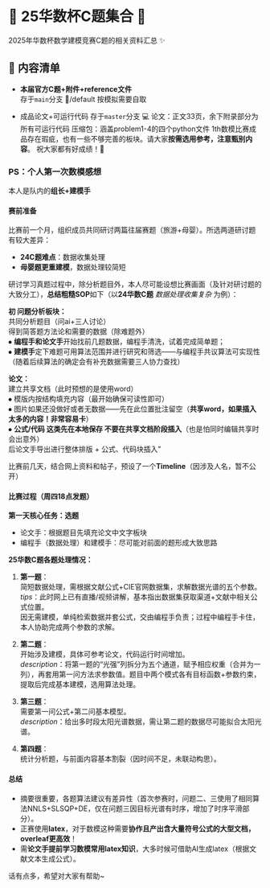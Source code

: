 # 🌸 25华数杯C题集合 🌸

2025年华数杯数学建模竞赛C题的相关资料汇总 ✨

## 📂 内容清单
- **本届官方C题+附件+reference文件**  
   存于`main`分支 📝/default
   按模拟需要自取
  
- 成品论文+可运行代码
   存于`master`分支 💻
   论文：正文33页，余下附录部分为所有可运行代码
   压缩包：涵盖problem1-4的四个python文件
   1th数模比赛成品存在瑕疵，也有一些不够完善的板块。请大家**按需选用参考，注意甄别内容**。
祝大家都有好成绩！💪


### PS：个人第一次数模感想

本人是队内的**组长+建模手**  


#### 赛前准备  
比赛前一个月，组织成员共同研讨两篇往届赛题（旅游+母婴）。所选两道研讨题有较大差异：  
- **24C题难点**：数据收集处理  
- **母婴题更重建模**，数据处理较简短  


研讨学习真题过程中，除分析题目外，本人尽可能设想比赛画面（及针对研讨题的大致分工），**总结粗糙SOP**如下（以**24华数C题** *数据处理收集复杂* 为例）：  

**初 问题分析板块：**  
共同分析题目（问ai+三人讨论）  
得到简答题方法论和需要的数据（除难题外）  
⦁	**编程手和论文手**开始找前几题数据，编程手清洗，试着完成简单题；  
⦁	**建模手**定下难题可用算法范围并进行研究和筛选——与编程手共议算法可实现性  
（随着后续算法的确定会有补充数据需要三人协力查找）  

**论文：**  
建立共享文档（此时预想的是使用word）  
⦁	模版内按结构填充内容（最开始确保可读性即可）  
⦁	图片如果还没做好或者无数据——先在此位置批注留空（**共享word，如果插入太多的内容！非常容易卡**）  
⦁	**公式/代码 这类先在本地保存 不要在共享文档阶段插入**（也是怕同时编辑共享时会出意外）  
后论文手导出进行整体排版 + 公式、代码块插入”  

比赛前几天，结合网上资料和帖子，预设了一个**Timeline**（因涉及人名，暂不公开）  


#### 比赛过程（周四18点发题）  
**第一天核心任务：选题**  
- 论文手：根据题目先填充论文中文字板块  
- 编程手（数据处理）和建模手：尽可能对前面的题形成大致思路  


**25华数C题各题处理情况：**  
1. **第一题**：  
   简短数据处理，需根据文献公式+CIE官网数据集，求解数据光谱的五个参数。  
   *tips*：此时网上已有直播/视频讲解，基本指出数据集获取渠道+文献中相关公式位置。  
   因无需建模，单纯检索数据并套公式，交由编程手负责；过程中编程手卡住，本人协助完成两个参数的求解。  

2. **第二题**：  
   开始涉及建模，具体可参考论文，代码运行时间增加。  
   *description*：将第一题的“光强”列拆分为五个通道，赋予相应权重（合并为一列），再套用第一问方法求参数值。题目中两个模式各有目标函数+参数约束，提取后完成基本建模，选用算法处理。  

3. **第三题**：  
   需要第一问公式+第二问基本模型。  
   *description*：给出多时段太阳光谱数据，需让第二题的数据尽可能拟合太阳光谱。  

4. **第四题**：  
   统计分析题，与前面内容基本割裂（因时间不足，未联动构思）。  


#### 总结  
- 摘要很重要，各题算法建议有差异性（首次参赛时，问题二、三使用了相同算法NNLS+SLSQP+DE，仅在问题三因目标光谱有时序，增加了时序平滑部分）。  
- 正赛使用**latex**，对于数模这种需要**协作且产出含大量符号公式的大型文档，overleaf更高效**！  
- 需**论文手提前学习数模常用latex知识**，大多时候可借助AI生成latex（根据文献文本生成公式）。  


话有点多，希望对大家有帮助~
